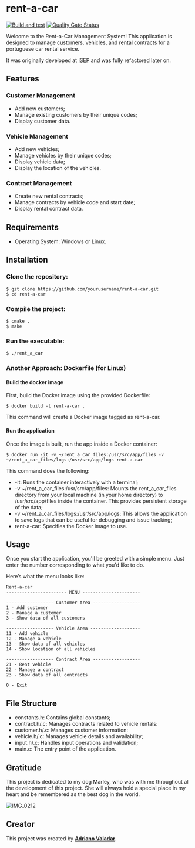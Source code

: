# rent-a-car

[![Build and test](https://github.com/adrianovaladar/rent-a-car/actions/workflows/build_test.yml/badge.svg)](https://github.com/adrianovaladar/rent-a-car/actions/workflows/build_test.yml)
[![Quality Gate Status](https://sonarcloud.io/api/project_badges/measure?project=adrianovaladar_rent-a-car&metric=alert_status)](https://sonarcloud.io/summary/new_code?id=adrianovaladar_rent-a-car)

Welcome to the Rent-a-Car Management System! This application is designed to manage customers, vehicles, and rental contracts for a portuguese car rental service.

It was originally developed at [ISEP](https://www.isep.ipp.pt) and was fully refactored later on.

## Features
### Customer Management
- Add new customers;
- Manage existing customers by their unique codes;
- Display  customer data.
### Vehicle Management
- Add new vehicles;
- Manage vehicles by their unique codes;
- Display vehicle data;
- Display the location of the vehicles.

### Contract Management
- Create new rental contracts;
- Manage contracts by vehicle code and start date;
- Display rental contract data.

## Requirements
- Operating System: Windows or Linux.

## Installation
### Clone the repository:

```
$ git clone https://github.com/yourusername/rent-a-car.git
$ cd rent-a-car
```

### Compile the project:

```
$ cmake .
$ make
```

### Run the executable:

```
$ ./rent_a_car
```
### Another Approach: Dockerfile (for Linux)

#### Build the docker image

First, build the Docker image using the provided Dockerfile:

    $ docker build -t rent-a-car .

This command will create a Docker image tagged as rent-a-car.

#### Run the application

Once the image is built, run the app inside a Docker container:

    $ docker run -it -v ~/rent_a_car_files:/usr/src/app/files -v ~/rent_a_car_files/logs:/usr/src/app/logs rent-a-car

This command does the following:

- -it: Runs the container interactively with a terminal;
- -v ~/rent_a_car_files:/usr/src/app/files: Mounts the rent_a_car_files directory from your local machine (in your home directory)
  to /usr/src/app/files inside the container.
  This provides persistent storage of the data;
- -v ~/rent_a_car_files/logs:/usr/src/app/logs: This allows the application to save logs that can be useful for debugging and
  issue tracking;
- rent-a-car: Specifies the Docker image to use.

## Usage
Once you start the application, you'll be greeted with a simple menu. Just enter the number corresponding to what you'd like to do.

Here’s what the menu looks like:

```
Rent-a-car
----------------------- MENU ----------------------

------------------ Customer Area ------------------
1 - Add customer
2 - Manage a customer
3 - Show data of all customers

------------------ Vehicle Area -------------------
11 - Add vehicle
12 - Manage a vehicle
13 - Show data of all vehicles
14 - Show location of all vehicles

------------------ Contract Area ------------------
21 - Rent vehicle
22 - Manage a contract
23 - Show data of all contracts

0 - Exit
```
## File Structure
- constants.h: Contains global constants;
- contract.h/.c: Manages contracts related to vehicle rentals:
- customer.h/.c: Manages customer information:
- vehicle.h/.c: Manages vehicle details and availability;
- input.h/.c: Handles input operations and validation;
- main.c: The entry point of the application.

## Gratitude
This project is dedicated to my dog Marley, who was with me throughout all the development of this project. She will always hold a special place in my heart and be remembered as the best dog in the world.

![IMG_0212](https://github.com/user-attachments/assets/a4a5739b-0736-4ad5-b090-cfb93217631f)

## Creator

This project was created by [**Adriano Valadar**](https://github.com/adrianovaladar).
